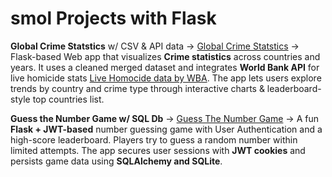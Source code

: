 # smol Projects with  Flask 
**Global Crime Statstics** w/ CSV & API data -> [Global Crime Statstics](https://global-crime-stats.vercel.app/)
-> Flask-based Web app that visualizes **Crime statistics** across countries and years. It uses a cleaned merged dataset and integrates **World Bank API** for live homicide stats [Live Homocide data by WBA](https://data.worldbank.org/indicator/VC.IHR.PSRC.P5?locations=IN). The app lets users explore trends by country and crime type through interactive charts & leaderboard-style top countries list.

**Guess the Number Game w/ SQL Db** -> [Guess The Number Game](https://flask-projects-2r96.vercel.app/login)
-> A fun **Flask + JWT-based** number guessing game with User Authentication and a high-score leaderboard. Players try to guess a random number within limited attempts. The app secures user sessions with **JWT cookies** and persists game data using **SQLAlchemy and SQLite**.